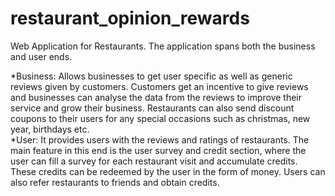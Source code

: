 # restaurant_opinion_rewards
Web Application for Restaurants. The application spans both the business and user ends. 

*Business: Allows businesses to get user specific as well as generic reviews given by customers. Customers get an incentive to give reviews and businesses can analyse the data from the reviews to improve their service and grow their business. Restaurants can also send discount coupons to their users for any special occasions such as christmas, new year, birthdays etc.    
*User: It provides users with the reviews and ratings of restaurants. The main feature in this end is the user survey and credit section, where the user can fill a survey for each restaurant visit and accumulate credits. These credits can be redeemed by the user in the form of money. Users can also refer restaurants to friends and obtain credits. 
